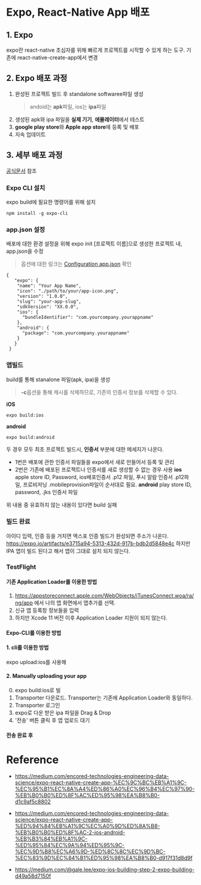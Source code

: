 # Expo, React-Native App 배포

## 1. Expo 
expo란 react-native 초심자를 위해 빠르게 프로젝트를 시작할 수 있게 하는 도구. 기존에 react-native-create-app에서 변경

## 2. Expo 배포 과정

1. 완성된 프로젝트 빌드 후 standalone softwaree파일 생성
    > andoid는 **apk**파일, ios는 **ipa**파일
2. 생성된 apk와 ipa 파일을 **실제 기기**, **에뮬레이터**에서 테스트
3. **google play store**와 **Apple app store**에 등록 및 배포
4. 지속 업데이트
  
## 3. 세부 배포 과정
[공식문서](https://docs.expo.io/versions/latest/distribution/building-standalone-apps/?redirected) 참조

### Expo CLI 설치
expo build에 필요한 명령어를 위해 설치
```
npm install -g expo-cli
```

### app.json 설정
배포에 대한 환경 설정을 위해 expo init [프로젝트 이름]으로 생성한 프로젝트 내, app.json을 수정

> 옵션에 대한 링크는 [Configuration app.json](https://docs.expo.io/versions/latest/workflow/configuration/) 확인

```
{
   "expo": {
    "name": "Your App Name",
    "icon": "./path/to/your/app-icon.png",
    "version": "1.0.0",
    "slug": "your-app-slug",
    "sdkVersion": "XX.0.0",
    "ios": {
      "bundleIdentifier": "com.yourcompany.yourappname"
    },
    "android": {
      "package": "com.yourcompany.yourappname"
    }
   }
 }
```

### 앱빌드
build를 통해 stanalone 파일(apk, ipa)을 생성
> **-c**옵션을 통해 캐시를 삭제하므로, 기존의 인증서 정보를 삭제할 수 있다.

**iOS**
```
expo build:ios
```
**android**
```
expo build:android
```
두 경우 모두 최초 프로젝트 빌드시, **인증서** 부분에 대한 메세지가 나온다.  
   - 1번은 배포에 관한 인증서 파일들을 expo에서 새로 만들어서 등록 및 관리 
   - 2번은 기존에 배포된 프로젝트나 인증서를 새로 생성할 수 없는 경우 사용
**ios**
    apple store ID, Password, ios배포인증서 .p12 파일, 푸시 알람 인증서 .p12파일, 프로비저닝 .mobileprovision파일이 순서대로 필요.
**android**
    play store ID, password, .jks 인증서 파일
  

위 내용 중 유효하지 않는 내용이 있다면 build 실패
### 빌드 완료
아이디 입력, 인증 등을 거치면 엑스포 인증
빌드가 완성되면 주소가 나온다. 
https://expo.io/artifacts/e3715a94-5313-432d-917b-bdb2d5848e4c
하지만 IPA 앱이 빌드 된다고 해서 앱이 그대로 설치 되지 않는다. 
### TestFlight
#### 기존 Application Loader를 이용한 방법
1. https://appstoreconnect.apple.com/WebObjects/iTunesConnect.woa/ra/ng/app 에서 나의 앱 화면에서 앱추가를 선택.
2. 신규 앱 등록창 정보들을 입력
3. 하지만 Xcode 11 버전 이후 Application Loader 지원이 되지 않는다.

#### Expo-CLI를 이용한 방법
#### 1. cli를 이용한 방법
expo upload:ios를 사용해 

#### 2. Manually uploading your app
0. expo build:ios로 빌
1. Transporter 다운로드. Transporter는 기존에 Application Loader와 동일하다.
2. Transporter 로그인
3. expo로 다운 받은 ipa 파일을 Drag & Drop 
4. '전송' 버튼 클릭 후 앱 업로드 대기

#### 전송 완료 후 
# Reference
- https://medium.com/encored-technologies-engineering-data-science/expo-react-native-create-app-%EC%9C%BC%EB%A1%9C-%EC%95%B1%EC%8A%A4%ED%86%A0%EC%96%B4%EC%97%90-%EB%B0%B0%ED%8F%AC%ED%95%98%EA%B8%B0-d1c9af5c8802

- https://medium.com/encored-technologies-engineering-data-science/expo-react-native-create-app-%ED%94%84%EB%A1%9C%EC%A0%9D%ED%8A%B8-%EB%B0%B0%ED%8F%AC-2-ios-android-%EB%B3%84%EB%A1%9C-%ED%95%84%EC%9A%94%ED%95%9C-%EC%9D%B8%EC%A6%9D-%ED%8C%8C%EC%9D%BC-%EC%83%9D%EC%84%B1%ED%95%98%EA%B8%B0-d917f31d8d9f

- https://medium.com/@gale.lee/expo-ios-building-step-2-expo-building-d49a58d7150f